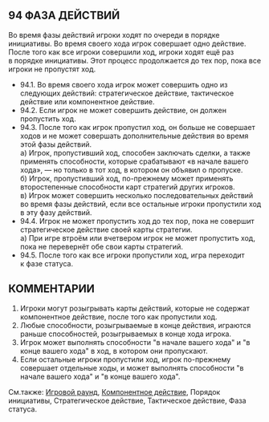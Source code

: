 94 ФАЗА ДЕЙСТВИЙ
---

Во время фазы действий игроки ходят по очереди в порядке инициативы. Во время своего хода игрок совершает одно действие. После того как все игроки совершили ход, игроки ходят ещё раз в порядке инициативы. Этот процесс продолжается до тех пор, пока все игроки не пропустят ход.
* 94.1. Во время своего хода игрок может совершить одно из следующих действий: стратегическое действие, тактическое действие или компонентное действие.
* 94.2. Если игрок не может совершить действие, он должен пропустить ход.
* 94.3. После того как игрок пропустил ход, он больше не совершает ходов и не может совершать дополнительные действия во время этой фазы действий.  
  а) Игрок, пропустивший ход, способен заключать сделки, а также применять способности, которые срабатывают «в начале вашего хода», — но только в тот ход, в котором он объявил о пропуске.  
  б) Игрок, пропустивший ход, по-прежнему может применять второстепенные способности карт стратегий других игроков.  
  в) Игрок может совершить несколько последовательных действий во время фазы действий, если все остальные игроки пропустили ход в эту фазу действий.  
* 94.4. Игрок не может пропустить ход до тех пор, пока не совершит стратегическое действие своей карты стратегии.  
  а) При игре втроём или вчетвером игрок не может пропустить ход, пока не перевернёт обе свои карты стратегий.
* 94.5. После того как все игроки пропустили ход, игра переходит к фазе статуса.

КОММЕНТАРИИ
---
1) Игроки могут розыгрывать карты действий, которые не содержат компонентное действие, после того как пропустили ход.
2) Любые способности, розыгрываемые в конце действия, играются раньше способностей, розыгрываемых в конце хода игрока.
3) Игрок может выполнять способности "в начале вашего хода" и "в конце вашего хода" в ход, в котором они пропускают.
4) Если остальные игроки пропустили ход, игрок по-прежнему совершает отдельные ходы, и может выполнять способности "в начале вашего хода" и "в конце вашего хода".

См.также: [Игровой раунд](game_round.md), [Компонентное действие](component_action.md), Порядок инициативы, Стратегическое действие, Тактическое действие, Фаза статуса.
